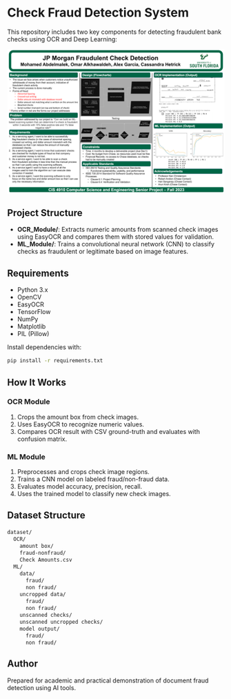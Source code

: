 # Check Fraud Detection System

This repository includes two key components for detecting fraudulent bank checks using OCR and Deep Learning:

![Demo](./CapstoneProject.png)

## Project Structure

- **OCR_Module/**: Extracts numeric amounts from scanned check images using EasyOCR and compares them with stored values for validation.
- **ML_Module/**: Trains a convolutional neural network (CNN) to classify checks as fraudulent or legitimate based on image features.

## Requirements

- Python 3.x
- OpenCV
- EasyOCR
- TensorFlow
- NumPy
- Matplotlib
- PIL (Pillow)

Install dependencies with:
```bash
pip install -r requirements.txt
```

## How It Works

### OCR Module
1. Crops the amount box from check images.
2. Uses EasyOCR to recognize numeric values.
3. Compares OCR result with CSV ground-truth and evaluates with confusion matrix.

### ML Module
1. Preprocesses and crops check image regions.
2. Trains a CNN model on labeled fraud/non-fraud data.
3. Evaluates model accuracy, precision, recall.
4. Uses the trained model to classify new check images.

## Dataset Structure

```
dataset/
  OCR/
    amount box/
    fraud-nonfraud/
    Check Amounts.csv
  ML/
    data/
      fraud/
      non fraud/
    uncropped data/
      fraud/
      non fraud/
    unscanned checks/
    unscanned uncropped checks/
    model output/
      fraud/
      non fraud/
```

## Author
Prepared for academic and practical demonstration of document fraud detection using AI tools.

